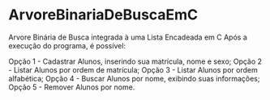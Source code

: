 # ArvoreBinariaDeBuscaEmC
Arvore Binária de Busca integrada à uma Lista Encadeada em C
Após a execução do programa, é possível:

Opção 1 - Cadastrar Alunos, inserindo sua matrícula, nome e sexo;
Opção 2 - Listar Alunos por ordem de matrícula;
Opção 3 - Listar Alunos por ordem alfabética;
Opção 4 - Buscar Alunos por nome, exibindo suas informações;
Opção 5 - Remover Alunos por nome. 
